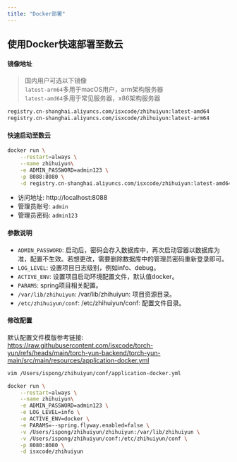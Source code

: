 ```yaml
---
title: "Docker部署"
---
```


## 使用Docker快速部署至数云

#### 镜像地址

> 国内用户可选以下镜像  
> `latest-arm64`多用于macOS用户，arm架构服务器    
> `latest-amd64`多用于常见服务器，x86架构服务器 

```bash
registry.cn-shanghai.aliyuncs.com/isxcode/zhihuiyun:latest-amd64 
registry.cn-shanghai.aliyuncs.com/isxcode/zhihuiyun:latest-arm64
```

#### 快速启动至数云

```bash
docker run \
    --restart=always \
    --name zhihuiyun\
    -e ADMIN_PASSWORD=admin123 \
    -p 8088:8080 \
    -d registry.cn-shanghai.aliyuncs.com/isxcode/zhihuiyun:latest-amd64
```

- 访问地址: http://localhost:8088 
- 管理员账号: `admin` 
- 管理员密码: `admin123`

#### 参数说明

- `ADMIN_PASSWORD`: 启动后，密码会存入数据库中，再次启动容器以数据库为准，配置不生效。若想更改，需要删除数据库中的管理员密码重新登录即可。
- `LOG_LEVEL`: 设置项目日志级别，例如info、debug。
- `ACTIVE_ENV`: 设置项目启动环境配置文件，默认值docker。
- `PARAMS`: spring项目相关配置。
- `/var/lib/zhihuiyun`: /var/lib/zhihuiyun: 项目资源目录。
- `/etc/zhihuiyun/conf`: /etc/zhihuiyun/conf: 配置文件目录。

#### 修改配置

默认配置文件模版参考链接:   
https://raw.githubusercontent.com/isxcode/torch-yun/refs/heads/main/torch-yun-backend/torch-yun-main/src/main/resources/application-docker.yml

```bash
vim /Users/ispong/zhihuiyun/conf/application-docker.yml
```

```bash
docker run \
    --restart=always \
    --name zhihuiyun\
    -e ADMIN_PASSWORD=admin123 \
    -e LOG_LEVEL=info \
    -e ACTIVE_ENV=docker \
    -e PARAMS=--spring.flyway.enabled=false \
    -v /Users/ispong/zhihuiyun/zhihuiyun:/var/lib/zhihuiyun \
    -v /Users/ispong/zhihuiyun/conf:/etc/zhihuiyun/conf \
    -p 8080:8080 \
    -d isxcode/zhihuiyun
```